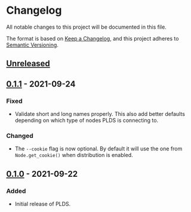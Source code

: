 # Changelog

All notable changes to this project will be documented in this file.

The format is based on [Keep a Changelog](https://keepachangelog.com/en/1.0.0/),
and this project adheres to [Semantic Versioning](https://semver.org/spec/v2.0.0.html).

## [Unreleased]

## [0.1.1] - 2021-09-24

### Fixed

- Validate short and long names properly. This also add better defaults depending
on which type of nodes PLDS is connecting to.

### Changed

- The `--cookie` flag is now optional. By default it will use the one from
`Node.get_cookie()` when distribution is enabled.

## [0.1.0] - 2021-09-22

### Added

- Initial release of PLDS.

[Unreleased]: https://github.com/phoenixframework/plds/compare/v0.1.1...HEAD
[0.1.1]: https://github.com/phoenixframework/plds/compare/v0.1.0...v0.1.1
[0.1.0]: https://github.com/phoenixframework/plds/releases/tag/v0.1.0
